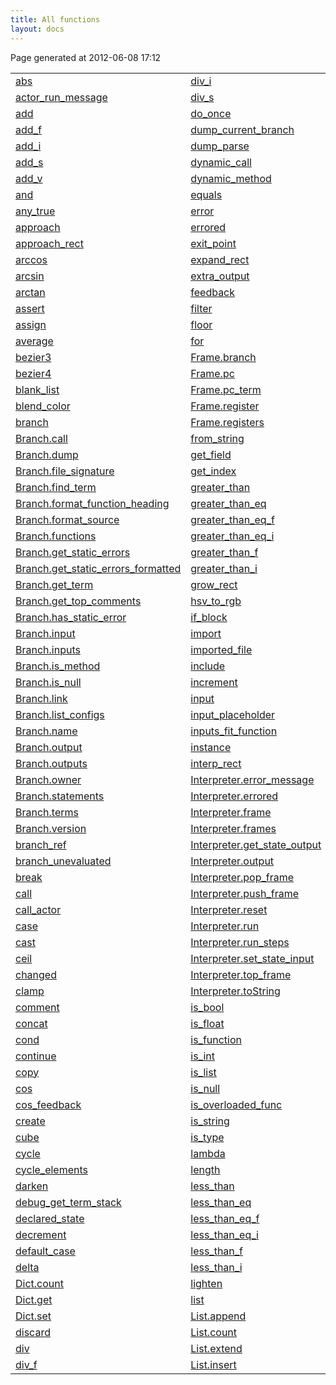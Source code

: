 ```yaml
---
title: All functions
layout: docs
---
```


<div class="bottom_right_note">Page generated at 2012-06-08 17:12</div>

<table>
  <tr>
    <td><a href="/docs/abs.html">abs</a></td>
    <td><a href="/docs/div_i.html">div_i</a></td>
    <td><a href="/docs/List.join.html">List.join</a></td>
    <td><a href="/docs/set_union.html">set_union</a></td>
  </tr>
  <tr>
    <td><a href="/docs/actor_run_message.html">actor_run_message</a></td>
    <td><a href="/docs/div_s.html">div_s</a></td>
    <td><a href="/docs/List.length.html">List.length</a></td>
    <td><a href="/docs/sin.html">sin</a></td>
  </tr>
  <tr>
    <td><a href="/docs/add.html">add</a></td>
    <td><a href="/docs/do_once.html">do_once</a></td>
    <td><a href="/docs/List.slice.html">List.slice</a></td>
    <td><a href="/docs/sin_feedback.html">sin_feedback</a></td>
  </tr>
  <tr>
    <td><a href="/docs/add_f.html">add_f</a></td>
    <td><a href="/docs/dump_current_branch.html">dump_current_branch</a></td>
    <td><a href="/docs/load_module.html">load_module</a></td>
    <td><a href="/docs/smooth_in_out.html">smooth_in_out</a></td>
  </tr>
  <tr>
    <td><a href="/docs/add_i.html">add_i</a></td>
    <td><a href="/docs/dump_parse.html">dump_parse</a></td>
    <td><a href="/docs/load_script.html">load_script</a></td>
    <td><a href="/docs/smootherstep.html">smootherstep</a></td>
  </tr>
  <tr>
    <td><a href="/docs/add_s.html">add_s</a></td>
    <td><a href="/docs/dynamic_call.html">dynamic_call</a></td>
    <td><a href="/docs/log.html">log</a></td>
    <td><a href="/docs/smoothstep.html">smoothstep</a></td>
  </tr>
  <tr>
    <td><a href="/docs/add_v.html">add_v</a></td>
    <td><a href="/docs/dynamic_method.html">dynamic_method</a></td>
    <td><a href="/docs/lookup_branch_ref.html">lookup_branch_ref</a></td>
    <td><a href="/docs/sqr.html">sqr</a></td>
  </tr>
  <tr>
    <td><a href="/docs/and.html">and</a></td>
    <td><a href="/docs/equals.html">equals</a></td>
    <td><a href="/docs/loop.html">loop</a></td>
    <td><a href="/docs/sqrt.html">sqrt</a></td>
  </tr>
  <tr>
    <td><a href="/docs/any_true.html">any_true</a></td>
    <td><a href="/docs/error.html">error</a></td>
    <td><a href="/docs/loop_index.html">loop_index</a></td>
    <td><a href="/docs/static_error.html">static_error</a></td>
  </tr>
  <tr>
    <td><a href="/docs/approach.html">approach</a></td>
    <td><a href="/docs/errored.html">errored</a></td>
    <td><a href="/docs/loop_iterator.html">loop_iterator</a></td>
    <td><a href="/docs/String.append.html">String.append</a></td>
  </tr>
  <tr>
    <td><a href="/docs/approach_rect.html">approach_rect</a></td>
    <td><a href="/docs/exit_point.html">exit_point</a></td>
    <td><a href="/docs/loop_output.html">loop_output</a></td>
    <td><a href="/docs/String.char_at.html">String.char_at</a></td>
  </tr>
  <tr>
    <td><a href="/docs/arccos.html">arccos</a></td>
    <td><a href="/docs/expand_rect.html">expand_rect</a></td>
    <td><a href="/docs/magnitude.html">magnitude</a></td>
    <td><a href="/docs/String.characters.html">String.characters</a></td>
  </tr>
  <tr>
    <td><a href="/docs/arcsin.html">arcsin</a></td>
    <td><a href="/docs/extra_output.html">extra_output</a></td>
    <td><a href="/docs/make_interpreter.html">make_interpreter</a></td>
    <td><a href="/docs/String.ends_with.html">String.ends_with</a></td>
  </tr>
  <tr>
    <td><a href="/docs/arctan.html">arctan</a></td>
    <td><a href="/docs/feedback.html">feedback</a></td>
    <td><a href="/docs/Map.add.html">Map.add</a></td>
    <td><a href="/docs/String.length.html">String.length</a></td>
  </tr>
  <tr>
    <td><a href="/docs/assert.html">assert</a></td>
    <td><a href="/docs/filter.html">filter</a></td>
    <td><a href="/docs/Map.contains.html">Map.contains</a></td>
    <td><a href="/docs/String.slice.html">String.slice</a></td>
  </tr>
  <tr>
    <td><a href="/docs/assign.html">assign</a></td>
    <td><a href="/docs/floor.html">floor</a></td>
    <td><a href="/docs/Map.get.html">Map.get</a></td>
    <td><a href="/docs/String.split.html">String.split</a></td>
  </tr>
  <tr>
    <td><a href="/docs/average.html">average</a></td>
    <td><a href="/docs/for.html">for</a></td>
    <td><a href="/docs/Map.remove.html">Map.remove</a></td>
    <td><a href="/docs/String.starts_with.html">String.starts_with</a></td>
  </tr>
  <tr>
    <td><a href="/docs/bezier3.html">bezier3</a></td>
    <td><a href="/docs/Frame.branch.html">Frame.branch</a></td>
    <td><a href="/docs/max.html">max</a></td>
    <td><a href="/docs/String.substr.html">String.substr</a></td>
  </tr>
  <tr>
    <td><a href="/docs/bezier4.html">bezier4</a></td>
    <td><a href="/docs/Frame.pc.html">Frame.pc</a></td>
    <td><a href="/docs/max_f.html">max_f</a></td>
    <td><a href="/docs/String.to_camel_case.html">String.to_camel_case</a></td>
  </tr>
  <tr>
    <td><a href="/docs/blank_list.html">blank_list</a></td>
    <td><a href="/docs/Frame.pc_term.html">Frame.pc_term</a></td>
    <td><a href="/docs/max_i.html">max_i</a></td>
    <td><a href="/docs/String.to_lower.html">String.to_lower</a></td>
  </tr>
  <tr>
    <td><a href="/docs/blend_color.html">blend_color</a></td>
    <td><a href="/docs/Frame.register.html">Frame.register</a></td>
    <td><a href="/docs/min.html">min</a></td>
    <td><a href="/docs/String.to_upper.html">String.to_upper</a></td>
  </tr>
  <tr>
    <td><a href="/docs/branch_func.html">branch</a></td>
    <td><a href="/docs/Frame.registers.html">Frame.registers</a></td>
    <td><a href="/docs/min_f.html">min_f</a></td>
    <td><a href="/docs/sub.html">sub</a></td>
  </tr>
  <tr>
    <td><a href="/docs/Branch.call.html">Branch.call</a></td>
    <td><a href="/docs/from_string.html">from_string</a></td>
    <td><a href="/docs/min_i.html">min_i</a></td>
    <td><a href="/docs/sub_f.html">sub_f</a></td>
  </tr>
  <tr>
    <td><a href="/docs/Branch.dump.html">Branch.dump</a></td>
    <td><a href="/docs/get_field.html">get_field</a></td>
    <td><a href="/docs/mod.html">mod</a></td>
    <td><a href="/docs/sub_i.html">sub_i</a></td>
  </tr>
  <tr>
    <td><a href="/docs/Branch.file_signature.html">Branch.file_signature</a></td>
    <td><a href="/docs/get_index.html">get_index</a></td>
    <td><a href="/docs/mod_f.html">mod_f</a></td>
    <td><a href="/docs/sub_s.html">sub_s</a></td>
  </tr>
  <tr>
    <td><a href="/docs/Branch.find_term.html">Branch.find_term</a></td>
    <td><a href="/docs/greater_than.html">greater_than</a></td>
    <td><a href="/docs/mod_i.html">mod_i</a></td>
    <td><a href="/docs/sub_v.html">sub_v</a></td>
  </tr>
  <tr>
    <td><a href="/docs/Branch.format_function_heading.html">Branch.format_function_heading</a></td>
    <td><a href="/docs/greater_than_eq.html">greater_than_eq</a></td>
    <td><a href="/docs/mult.html">mult</a></td>
    <td><a href="/docs/swap.html">swap</a></td>
  </tr>
  <tr>
    <td><a href="/docs/Branch.format_source.html">Branch.format_source</a></td>
    <td><a href="/docs/greater_than_eq_f.html">greater_than_eq_f</a></td>
    <td><a href="/docs/mult_f.html">mult_f</a></td>
    <td><a href="/docs/switch.html">switch</a></td>
  </tr>
  <tr>
    <td><a href="/docs/Branch.functions.html">Branch.functions</a></td>
    <td><a href="/docs/greater_than_eq_i.html">greater_than_eq_i</a></td>
    <td><a href="/docs/mult_i.html">mult_i</a></td>
    <td><a href="/docs/tan.html">tan</a></td>
  </tr>
  <tr>
    <td><a href="/docs/Branch.get_static_errors.html">Branch.get_static_errors</a></td>
    <td><a href="/docs/greater_than_f.html">greater_than_f</a></td>
    <td><a href="/docs/mult_s.html">mult_s</a></td>
    <td><a href="/docs/Term.asfloat.html">Term.asfloat</a></td>
  </tr>
  <tr>
    <td><a href="/docs/Branch.get_static_errors_formatted.html">Branch.get_static_errors_formatted</a></td>
    <td><a href="/docs/greater_than_i.html">greater_than_i</a></td>
    <td><a href="/docs/mult_v.html">mult_v</a></td>
    <td><a href="/docs/Term.asint.html">Term.asint</a></td>
  </tr>
  <tr>
    <td><a href="/docs/Branch.get_term.html">Branch.get_term</a></td>
    <td><a href="/docs/grow_rect.html">grow_rect</a></td>
    <td><a href="/docs/namespace.html">namespace</a></td>
    <td><a href="/docs/Term.assign.html">Term.assign</a></td>
  </tr>
  <tr>
    <td><a href="/docs/Branch.get_top_comments.html">Branch.get_top_comments</a></td>
    <td><a href="/docs/hsv_to_rgb.html">hsv_to_rgb</a></td>
    <td><a href="/docs/neg.html">neg</a></td>
    <td><a href="/docs/Term.contents.html">Term.contents</a></td>
  </tr>
  <tr>
    <td><a href="/docs/Branch.has_static_error.html">Branch.has_static_error</a></td>
    <td><a href="/docs/if_block.html">if_block</a></td>
    <td><a href="/docs/neg_f.html">neg_f</a></td>
    <td><a href="/docs/Term.function.html">Term.function</a></td>
  </tr>
  <tr>
    <td><a href="/docs/Branch.input.html">Branch.input</a></td>
    <td><a href="/docs/import.html">import</a></td>
    <td><a href="/docs/neg_i.html">neg_i</a></td>
    <td><a href="/docs/Term.get_type.html">Term.get_type</a></td>
  </tr>
  <tr>
    <td><a href="/docs/Branch.inputs.html">Branch.inputs</a></td>
    <td><a href="/docs/imported_file.html">imported_file</a></td>
    <td><a href="/docs/norm.html">norm</a></td>
    <td><a href="/docs/Term.global_id.html">Term.global_id</a></td>
  </tr>
  <tr>
    <td><a href="/docs/Branch.is_method.html">Branch.is_method</a></td>
    <td><a href="/docs/include.html">include</a></td>
    <td><a href="/docs/not.html">not</a></td>
    <td><a href="/docs/Term.input.html">Term.input</a></td>
  </tr>
  <tr>
    <td><a href="/docs/Branch.is_null.html">Branch.is_null</a></td>
    <td><a href="/docs/increment.html">increment</a></td>
    <td><a href="/docs/not_equals.html">not_equals</a></td>
    <td><a href="/docs/Term.inputs.html">Term.inputs</a></td>
  </tr>
  <tr>
    <td><a href="/docs/Branch.link.html">Branch.link</a></td>
    <td><a href="/docs/input.html">input</a></td>
    <td><a href="/docs/once.html">once</a></td>
    <td><a href="/docs/Term.is_comment.html">Term.is_comment</a></td>
  </tr>
  <tr>
    <td><a href="/docs/Branch.list_configs.html">Branch.list_configs</a></td>
    <td><a href="/docs/input_placeholder.html">input_placeholder</a></td>
    <td><a href="/docs/or.html">or</a></td>
    <td><a href="/docs/Term.is_function.html">Term.is_function</a></td>
  </tr>
  <tr>
    <td><a href="/docs/Branch.name.html">Branch.name</a></td>
    <td><a href="/docs/inputs_fit_function.html">inputs_fit_function</a></td>
    <td><a href="/docs/output.html">output</a></td>
    <td><a href="/docs/Term.is_input_placeholder.html">Term.is_input_placeholder</a></td>
  </tr>
  <tr>
    <td><a href="/docs/Branch.output.html">Branch.output</a></td>
    <td><a href="/docs/instance.html">instance</a></td>
    <td><a href="/docs/output_placeholder.html">output_placeholder</a></td>
    <td><a href="/docs/Term.is_type.html">Term.is_type</a></td>
  </tr>
  <tr>
    <td><a href="/docs/Branch.outputs.html">Branch.outputs</a></td>
    <td><a href="/docs/interp_rect.html">interp_rect</a></td>
    <td><a href="/docs/overload:get_contents.html">overload:get_contents</a></td>
    <td><a href="/docs/Term.location_string.html">Term.location_string</a></td>
  </tr>
  <tr>
    <td><a href="/docs/Branch.owner.html">Branch.owner</a></td>
    <td><a href="/docs/Interpreter.error_message.html">Interpreter.error_message</a></td>
    <td><a href="/docs/overload_error_no_match.html">overload_error_no_match</a></td>
    <td><a href="/docs/Term.name.html">Term.name</a></td>
  </tr>
  <tr>
    <td><a href="/docs/Branch.statements.html">Branch.statements</a></td>
    <td><a href="/docs/Interpreter.errored.html">Interpreter.errored</a></td>
    <td><a href="/docs/pack_state.html">pack_state</a></td>
    <td><a href="/docs/Term.num_inputs.html">Term.num_inputs</a></td>
  </tr>
  <tr>
    <td><a href="/docs/Branch.terms.html">Branch.terms</a></td>
    <td><a href="/docs/Interpreter.frame.html">Interpreter.frame</a></td>
    <td><a href="/docs/pack_state_list_n.html">pack_state_list_n</a></td>
    <td><a href="/docs/Term.parent.html">Term.parent</a></td>
  </tr>
  <tr>
    <td><a href="/docs/Branch.version.html">Branch.version</a></td>
    <td><a href="/docs/Interpreter.frames.html">Interpreter.frames</a></td>
    <td><a href="/docs/pack_state_to_list.html">pack_state_to_list</a></td>
    <td><a href="/docs/Term.properties.html">Term.properties</a></td>
  </tr>
  <tr>
    <td><a href="/docs/branch_ref.html">branch_ref</a></td>
    <td><a href="/docs/Interpreter.get_state_output.html">Interpreter.get_state_output</a></td>
    <td><a href="/docs/perpendicular.html">perpendicular</a></td>
    <td><a href="/docs/Term.property.html">Term.property</a></td>
  </tr>
  <tr>
    <td><a href="/docs/branch_unevaluated.html">branch_unevaluated</a></td>
    <td><a href="/docs/Interpreter.output.html">Interpreter.output</a></td>
    <td><a href="/docs/point_distance.html">point_distance</a></td>
    <td><a href="/docs/Term.source_location.html">Term.source_location</a></td>
  </tr>
  <tr>
    <td><a href="/docs/break.html">break</a></td>
    <td><a href="/docs/Interpreter.pop_frame.html">Interpreter.pop_frame</a></td>
    <td><a href="/docs/polar.html">polar</a></td>
    <td><a href="/docs/Term.to_source_string.html">Term.to_source_string</a></td>
  </tr>
  <tr>
    <td><a href="/docs/call.html">call</a></td>
    <td><a href="/docs/Interpreter.push_frame.html">Interpreter.push_frame</a></td>
    <td><a href="/docs/pow.html">pow</a></td>
    <td><a href="/docs/Term.to_string.html">Term.to_string</a></td>
  </tr>
  <tr>
    <td><a href="/docs/call_actor.html">call_actor</a></td>
    <td><a href="/docs/Interpreter.reset.html">Interpreter.reset</a></td>
    <td><a href="/docs/print.html">print</a></td>
    <td><a href="/docs/Term.tweak.html">Term.tweak</a></td>
  </tr>
  <tr>
    <td><a href="/docs/case.html">case</a></td>
    <td><a href="/docs/Interpreter.run.html">Interpreter.run</a></td>
    <td><a href="/docs/rand.html">rand</a></td>
    <td><a href="/docs/Term.value.html">Term.value</a></td>
  </tr>
  <tr>
    <td><a href="/docs/cast.html">cast</a></td>
    <td><a href="/docs/Interpreter.run_steps.html">Interpreter.run_steps</a></td>
    <td><a href="/docs/rand_i.html">rand_i</a></td>
    <td><a href="/docs/term_ref.html">term_ref</a></td>
  </tr>
  <tr>
    <td><a href="/docs/ceil.html">ceil</a></td>
    <td><a href="/docs/Interpreter.set_state_input.html">Interpreter.set_state_input</a></td>
    <td><a href="/docs/rand_range.html">rand_range</a></td>
    <td><a href="/docs/term_to_source.html">term_to_source</a></td>
  </tr>
  <tr>
    <td><a href="/docs/changed.html">changed</a></td>
    <td><a href="/docs/Interpreter.top_frame.html">Interpreter.top_frame</a></td>
    <td><a href="/docs/random_color.html">random_color</a></td>
    <td><a href="/docs/test_oracle.html">test_oracle</a></td>
  </tr>
  <tr>
    <td><a href="/docs/clamp.html">clamp</a></td>
    <td><a href="/docs/Interpreter.toString.html">Interpreter.toString</a></td>
    <td><a href="/docs/random_element.html">random_element</a></td>
    <td><a href="/docs/test_spy.html">test_spy</a></td>
  </tr>
  <tr>
    <td><a href="/docs/comment.html">comment</a></td>
    <td><a href="/docs/is_bool.html">is_bool</a></td>
    <td><a href="/docs/random_norm_vector.html">random_norm_vector</a></td>
    <td><a href="/docs/to_rect.html">to_rect</a></td>
  </tr>
  <tr>
    <td><a href="/docs/concat.html">concat</a></td>
    <td><a href="/docs/is_float.html">is_float</a></td>
    <td><a href="/docs/range.html">range</a></td>
    <td><a href="/docs/to_string.html">to_string</a></td>
  </tr>
  <tr>
    <td><a href="/docs/cond.html">cond</a></td>
    <td><a href="/docs/is_function.html">is_function</a></td>
    <td><a href="/docs/rect_func.html">rect</a></td>
    <td><a href="/docs/to_string_repr.html">to_string_repr</a></td>
  </tr>
  <tr>
    <td><a href="/docs/continue.html">continue</a></td>
    <td><a href="/docs/is_int.html">is_int</a></td>
    <td><a href="/docs/Rect.height.html">Rect.height</a></td>
    <td><a href="/docs/toggle.html">toggle</a></td>
  </tr>
  <tr>
    <td><a href="/docs/copy.html">copy</a></td>
    <td><a href="/docs/is_list.html">is_list</a></td>
    <td><a href="/docs/Rect.width.html">Rect.width</a></td>
    <td><a href="/docs/trace.html">trace</a></td>
  </tr>
  <tr>
    <td><a href="/docs/cos.html">cos</a></td>
    <td><a href="/docs/is_null.html">is_null</a></td>
    <td><a href="/docs/rect_intersects_rect.html">rect_intersects_rect</a></td>
    <td><a href="/docs/type_func.html">type</a></td>
  </tr>
  <tr>
    <td><a href="/docs/cos_feedback.html">cos_feedback</a></td>
    <td><a href="/docs/is_overloaded_func.html">is_overloaded_func</a></td>
    <td><a href="/docs/remainder.html">remainder</a></td>
    <td><a href="/docs/Type.declaringTerm.html">Type.declaringTerm</a></td>
  </tr>
  <tr>
    <td><a href="/docs/create.html">create</a></td>
    <td><a href="/docs/is_string.html">is_string</a></td>
    <td><a href="/docs/remainder_f.html">remainder_f</a></td>
    <td><a href="/docs/Type.is_handle.html">Type.is_handle</a></td>
  </tr>
  <tr>
    <td><a href="/docs/cube.html">cube</a></td>
    <td><a href="/docs/is_type.html">is_type</a></td>
    <td><a href="/docs/remainder_i.html">remainder_i</a></td>
    <td><a href="/docs/Type.name.html">Type.name</a></td>
  </tr>
  <tr>
    <td><a href="/docs/cycle.html">cycle</a></td>
    <td><a href="/docs/lambda.html">lambda</a></td>
    <td><a href="/docs/repeat.html">repeat</a></td>
    <td><a href="/docs/Type.property.html">Type.property</a></td>
  </tr>
  <tr>
    <td><a href="/docs/cycle_elements.html">cycle_elements</a></td>
    <td><a href="/docs/length.html">length</a></td>
    <td><a href="/docs/resize.html">resize</a></td>
    <td><a href="/docs/typename.html">typename</a></td>
  </tr>
  <tr>
    <td><a href="/docs/darken.html">darken</a></td>
    <td><a href="/docs/less_than.html">less_than</a></td>
    <td><a href="/docs/return.html">return</a></td>
    <td><a href="/docs/unbounded_loop_finish.html">unbounded_loop_finish</a></td>
  </tr>
  <tr>
    <td><a href="/docs/debug_get_term_stack.html">debug_get_term_stack</a></td>
    <td><a href="/docs/less_than_eq.html">less_than_eq</a></td>
    <td><a href="/docs/rotate_point.html">rotate_point</a></td>
    <td><a href="/docs/unique_id.html">unique_id</a></td>
  </tr>
  <tr>
    <td><a href="/docs/declared_state.html">declared_state</a></td>
    <td><a href="/docs/less_than_eq_f.html">less_than_eq_f</a></td>
    <td><a href="/docs/round.html">round</a></td>
    <td><a href="/docs/unknown_function.html">unknown_function</a></td>
  </tr>
  <tr>
    <td><a href="/docs/decrement.html">decrement</a></td>
    <td><a href="/docs/less_than_eq_i.html">less_than_eq_i</a></td>
    <td><a href="/docs/rpath.html">rpath</a></td>
    <td><a href="/docs/unknown_identifier.html">unknown_identifier</a></td>
  </tr>
  <tr>
    <td><a href="/docs/default_case.html">default_case</a></td>
    <td><a href="/docs/less_than_f.html">less_than_f</a></td>
    <td><a href="/docs/seed.html">seed</a></td>
    <td><a href="/docs/unpack_state.html">unpack_state</a></td>
  </tr>
  <tr>
    <td><a href="/docs/delta.html">delta</a></td>
    <td><a href="/docs/less_than_i.html">less_than_i</a></td>
    <td><a href="/docs/send.html">send</a></td>
    <td><a href="/docs/unpack_state_from_list.html">unpack_state_from_list</a></td>
  </tr>
  <tr>
    <td><a href="/docs/Dict.count.html">Dict.count</a></td>
    <td><a href="/docs/lighten.html">lighten</a></td>
    <td><a href="/docs/set_func.html">set</a></td>
    <td><a href="/docs/unpack_state_list_n.html">unpack_state_list_n</a></td>
  </tr>
  <tr>
    <td><a href="/docs/Dict.get.html">Dict.get</a></td>
    <td><a href="/docs/list_func.html">list</a></td>
    <td><a href="/docs/Set.add.html">Set.add</a></td>
    <td><a href="/docs/unrecognized_expr.html">unrecognized_expr</a></td>
  </tr>
  <tr>
    <td><a href="/docs/Dict.set.html">Dict.set</a></td>
    <td><a href="/docs/List.append.html">List.append</a></td>
    <td><a href="/docs/Set.contains.html">Set.contains</a></td>
    <td><a href="/docs/value.html">value</a></td>
  </tr>
  <tr>
    <td><a href="/docs/discard.html">discard</a></td>
    <td><a href="/docs/List.count.html">List.count</a></td>
    <td><a href="/docs/Set.remove.html">Set.remove</a></td>
    <td><a href="/docs/write_text_file.html">write_text_file</a></td>
  </tr>
  <tr>
    <td><a href="/docs/div.html">div</a></td>
    <td><a href="/docs/List.extend.html">List.extend</a></td>
    <td><a href="/docs/set_field.html">set_field</a></td>
  </tr>
  <tr>
    <td><a href="/docs/div_f.html">div_f</a></td>
    <td><a href="/docs/List.insert.html">List.insert</a></td>
    <td><a href="/docs/set_index.html">set_index</a></td>
  </tr>
</table>


